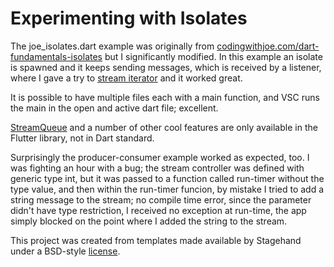 # Experimenting with Isolates
The joe_isolates.dart example was originally from [codingwithjoe.com/dart-fundamentals-isolates](https://codingwithjoe.com/dart-fundamentals-isolates/) but I significantly modified. In this example an isolate is spawned and it keeps sending messages, which is received by a listener, where I gave a try to [stream iterator](https://api.flutter.dev/flutter/dart-async/StreamIterator-class.html) and it worked great. 

It is possible to have multiple files each with a main function, and VSC runs the main in the open and active dart file; excellent.

[StreamQueue](https://api.flutter.dev/flutter/package-async_async/StreamQueue-class.html) and a number of other cool features are only available in the Flutter library, not in Dart standard.

Surprisingly the producer-consumer example worked as expected, too.
I was fighting an hour with a bug; the stream controller was defined with generic type int, but it was passed to a function called run-timer without the type value, and then within the run-timer funcion, by mistake I tried to add a string message to the stream; no compile time error, since the parameter didn't have type restriction, I received no exception at run-time, the app simply blocked on the point where I added the string to the stream. 

This project was created from templates made available by Stagehand under a BSD-style
[license](https://github.com/dart-lang/stagehand/blob/master/LICENSE).
